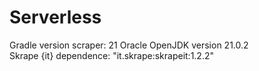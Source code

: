 # Serverless
Gradle version scraper: 21 Oracle OpenJDK version 21.0.2\
Skrape {it} dependence: "it.skrape:skrapeit:1.2.2"
